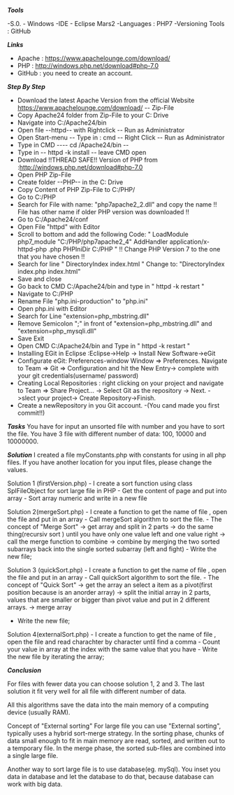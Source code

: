 ***********Tools***********

-S.0. - Windows
-IDE - Eclipse Mars2
-Languages : PHP7
-Versioning Tools : GitHub


***********Links***********
- Apache : https://www.apachelounge.com/download/
- PHP : http://windows.php.net/download#php-7.0 
- GitHub : you need to create an account.

***********Step By Step***********
- Download the latest Apache Version from the official Website https://www.apachelounge.com/download/ -- Zip-File
- Copy Apache24 folder from Zip-File to your C: Drive
- Navigate into C:/Apache24/bin
- Open file --httpd-- with Rightclick -- Run as Administrator 
- Open Start-menu -- Type in : cmd -- Right Click -- Run as Administrator
- Type in CMD ---- cd /Apache24/bin --
- Type in -- httpd -k install -- leave CMD open
- Download !!THREAD SAFE!! Version of PHP from :http://windows.php.net/download#php-7.0
- Open PHP Zip-File
- Create folder --PHP-- in the C: Drive
- Copy Content of PHP Zip-File to C:/PHP/
- Go to C:/PHP
- Search for File with name: "php7apache2_2.dll" and copy the name !! File has other name if older PHP version was downloaded !!
- Go to C:/Apache24/conf
- Open File "httpd" with Editor
- Scroll to bottom and add the following Code:
" LoadModule php7_module "C:/PHP/php7apache2_4" AddHandler application/x-httpd-php .php PHPIniDir C:/PHP "
!! Change PHP Version 7 to the one that you have chosen !!
- Search for line " DirectoryIndex index.html " Change to: "DirectoryIndex index.php index.html"
- Save and close
- Go back to CMD  C:/Apache24/bin  and type in " httpd -k restart "
- Navigate to C:/PHP
- Rename File "php.ini-production" to "php.ini"
- Open php.ini with Editor
- Search for Line "extension=php_mbstring.dll"
- Remove Semicolon ";" in front of "extension=php_mbstring.dll" and "extension=php_mysqli.dll"
- Save Exit
- Open CMD  C:/Apache24/bin and Type in " httpd -k restart "
- Installing EGit in Eclipse :Eclipse->Help -> Install New Software->eGit
- Configurate eGit: Preferences-window Window => Preferences. Navigate to Team => Git => Configuration and hit the New Entry-> complete with your git credentials(username/ password)
- Creating Local Repositories : right clicking on your project and navigate to Team => Share Project… -> Select Git as the repository -> Next. ->slect your project-> Create Repository->Finish.
- Create a newRepository in you Git account.
-(You cand made you first commit!!)


***********Tasks***********
You have for input an unsorted file with number and you have to sort the file.
You have 3 file with different number of data: 100, 10000 and 10000000.

***********Solution***********
I created a file myConstants.php with constants for using in all php files. If you have another location for you input files, please change the values.

Solution 1 (firstVersion.php)
	- I create a sort function using class SplFileObject for sort large file in PHP
	- Get the content of page and put into array
	- Sort array numeric and write in a new file
	
	
Solution 2(mergeSort.php)
	- I create a function to get the name of file , open the file and put in an array
	- Call mergeSort algorithm to sort the file.
	- The concept of "Merge Sort" -> get array and split in 2 parts
								  -> do the same thing(recursiv sort ) until you have only one value left and one value right
								  -> call the merge function to combine
								  -> combine by merging the two sorted subarrays back into the single sorted subarray (left and fight)
	 - Write the new file;
	
		
Solution 3 (quickSort.php)
	- I create a function to get the name of file , open the file and put in an array
	- Call quickSort algorithm to sort the file.
	- The concept of "Quick Sort" -> get the array an select a item as a pivot(first position because is an anorder array)
								  -> split the initial array in 2 parts, values  that are smaller or bigger than pivot value and put in 2 different arrays.
								  ->  merge array
- Write the new file;
	
	
Solution 4(externalSort.php)
	- I create a function to get the name of file , open the file and read charachter by character until find a comma
	- Count your value in array at the index with the same value that you have 
	- Write the new file by iterating the array;
	

***********Conclusion***********

For files with fewer data you can choose solution 1, 2 and 3.
The last solution it fit very well for all file with different number of data.

All this algorithms save the data into the main memory of a computing device (usually RAM).

Concept of "External sorting"
For large file you can use "External sorting",  typically uses a hybrid sort-merge strategy.
In the sorting phase, chunks of data small enough to fit in main memory are read, sorted, and written out to a temporary file. 
In the merge phase, the sorted sub-files are combined into a single large file.

Another way to sort large file is to use database(eg. mySql). You inset you data in database and let the database to do that, because database can work with big data.
